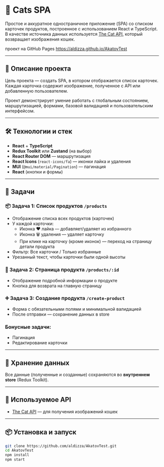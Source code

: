 # 🐾 Cats SPA

Простое и аккуратное одностраничное приложение (SPA) со списком карточек продуктов, построенное с использованием React и TypeScript. В качестве источника данных используется [The Cat API](https://api.thecatapi.com/v1/images/search?limit=10), который возвращает изображения кошек.

проект на GitHub Pages https://aldizza.github.io/AkatovTest

---

## 🚀 Описание проекта

Цель проекта — создать SPA, в котором отображается список карточек. Каждая карточка содержит изображение, полученное с API или добавленную пользователем.

Проект демонстрирует умение работать с глобальным состоянием, маршрутизацией, формами, базовой валидацией и пользовательским интерфейсом.

---

## 🛠️ Технологии и стек

- **React** + **TypeScript**
- **Redux Toolkit** или **Zustand** (на выбор)
- **React Router DOM** — маршрутизация
- **React Icons** (`react-icons/fa`) — иконки лайка и удаления
- **MUI** (`@mui/material/Pagination`) — пагинация
- **React** (кнопки и формы)

---

## 📌 Задачи

### 📦 Задача 1: Список продуктов `/products`

- Отображение списка всех продуктов (карточек)
- У каждой карточки:
  - Иконка ❤️ лайка — добавляет/удаляет из избранного
  - Иконка 🗑️ удаления — удаляет карточку
  - При клике на карточку (кроме иконок) — переход на страницу детали продукта
- Фильтр: Все карточки / Только избранные
- Урезанный текст, чтобы карточки были одной высоты

### 📝 Задача 2: Страница продукта `/products/:id`

- Отображение подробной информации о продукте
- Кнопка для возврата на главную страницу

### ➕ Задача 3: Создание продукта `/create-product`

- Форма с обязательными полями и минимальной валидацией
- После отправки — сохранение данных в store

### Бонусные задачи:
- Пагинация
- Редактирование карточки
---

## 📂 Хранение данных

Все данные (полученные и созданные) сохраняются во **внутреннем store** (Redux Toolkit).

---

## 📸 Используемое API

- [The Cat API](https://api.thecatapi.com/v1/images/search?limit=10) — для получения изображений кошек

---

## 📦 Установка и запуск

```bash
git clone https://github.com/aldizza/AkatovTest.git
cd AkatovTest
npm install
npm start
